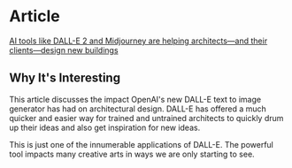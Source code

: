 # Article

[AI tools like DALL-E 2 and Midjourney are helping architects—and their clients—design new buildings](https://www.fastcompany.com/90780871/ai-tools-like-dall-e-2-and-midjourney-are-helping-architects-and-their-clients-design-new-buildings)

## Why It's Interesting
This article discusses the impact OpenAI's new DALL-E text to image generator has had on architectural design. DALL-E has offered a much quicker and easier way for trained and untrained architects to quickly drum up their ideas and also get inspiration for new ideas.

This is just one of the innumerable applications of DALL-E. The powerful tool impacts many creative arts in ways we are only starting to see.